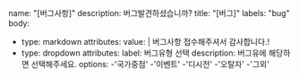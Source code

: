 name: "[버그사항]"
description: 버그발견하셨습니까?
title: "[버그]"
labels: "bug"
body:
  - type: markdown
    attributes:
      value: |
        버그사항 접수해주셔서 감사합니다.!
  - type: dropdown
    attributes:
      label: 버그유형 선택
      description: 버그유에 해당하면 선택해주세요.
      options:
      -'국가중점'
      -'이벤트'
      -'디시전'
      -'오탈자'
      -'그외'
